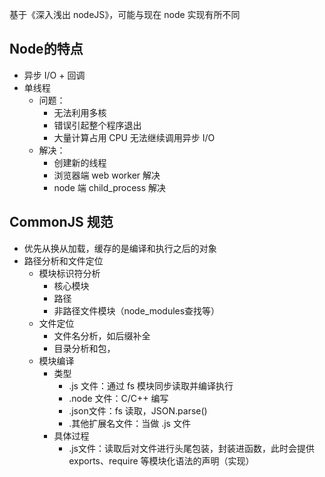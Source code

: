 基于《深入浅出 nodeJS》，可能与现在 node 实现有所不同

## Node的特点

* 异步 I/O + 回调
* 单线程
  * 问题：
    * 无法利用多核
    * 错误引起整个程序退出
    * 大量计算占用 CPU 无法继续调用异步 I/O
  * 解决：
    * 创建新的线程
    * 浏览器端 web worker 解决
    * node 端 child_process 解决

## CommonJS 规范

* 优先从换从加载，缓存的是编译和执行之后的对象
* 路径分析和文件定位
  * 模块标识符分析
    * 核心模块
    * 路径
    * 非路径文件模块（node_modules查找等）
  * 文件定位
    * 文件名分析，如后缀补全
    * 目录分析和包，
  * 模块编译
    * 类型
      * .js 文件：通过 fs 模块同步读取并编译执行
      * .node 文件：C/C++ 编写
      * .json文件：fs 读取，JSON.parse()
      * .其他扩展名文件：当做 .js 文件
    * 具体过程
      * .js文件：读取后对文件进行头尾包装，封装进函数，此时会提供 exports、require 等模块化语法的声明（实现）
